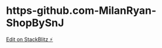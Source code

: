 # https-github.com-MilanRyan-ShopBySnJ

[Edit on StackBlitz ⚡️](https://stackblitz.com/edit/angular-ng-my-store-x46gtb)